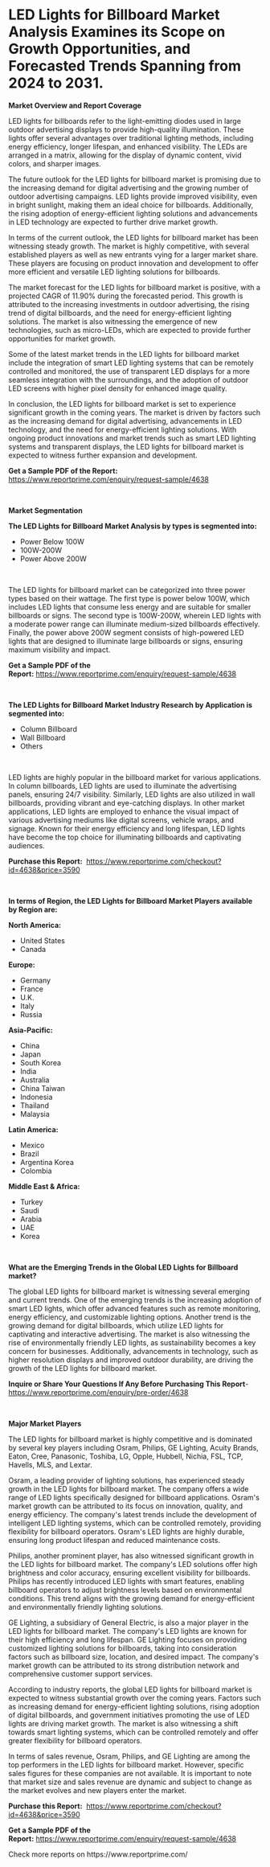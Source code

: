 <p><h1>LED Lights for Billboard Market Analysis Examines its Scope on Growth Opportunities, and Forecasted Trends Spanning from 2024 to 2031.</h1></p><p><strong>Market Overview and Report Coverage</strong></p>
<p><p>LED lights for billboards refer to the light-emitting diodes used in large outdoor advertising displays to provide high-quality illumination. These lights offer several advantages over traditional lighting methods, including energy efficiency, longer lifespan, and enhanced visibility. The LEDs are arranged in a matrix, allowing for the display of dynamic content, vivid colors, and sharper images.</p><p>The future outlook for the LED lights for billboard market is promising due to the increasing demand for digital advertising and the growing number of outdoor advertising campaigns. LED lights provide improved visibility, even in bright sunlight, making them an ideal choice for billboards. Additionally, the rising adoption of energy-efficient lighting solutions and advancements in LED technology are expected to further drive market growth.</p><p>In terms of the current outlook, the LED lights for billboard market has been witnessing steady growth. The market is highly competitive, with several established players as well as new entrants vying for a larger market share. These players are focusing on product innovation and development to offer more efficient and versatile LED lighting solutions for billboards.</p><p>The market forecast for the LED lights for billboard market is positive, with a projected CAGR of 11.90% during the forecasted period. This growth is attributed to the increasing investments in outdoor advertising, the rising trend of digital billboards, and the need for energy-efficient lighting solutions. The market is also witnessing the emergence of new technologies, such as micro-LEDs, which are expected to provide further opportunities for market growth.</p><p>Some of the latest market trends in the LED lights for billboard market include the integration of smart LED lighting systems that can be remotely controlled and monitored, the use of transparent LED displays for a more seamless integration with the surroundings, and the adoption of outdoor LED screens with higher pixel density for enhanced image quality.</p><p>In conclusion, the LED lights for billboard market is set to experience significant growth in the coming years. The market is driven by factors such as the increasing demand for digital advertising, advancements in LED technology, and the need for energy-efficient lighting solutions. With ongoing product innovations and market trends such as smart LED lighting systems and transparent displays, the LED lights for billboard market is expected to witness further expansion and development.</p></p>
<p><strong>Get a Sample PDF of the Report:</strong> <a href="https://www.reportprime.com/enquiry/request-sample/4638">https://www.reportprime.com/enquiry/request-sample/4638</a></p>
<p>&nbsp;</p>
<p><strong>Market Segmentation</strong></p>
<p><strong>The LED Lights for Billboard Market Analysis by types is segmented into:</strong></p>
<p><ul><li>Power Below 100W</li><li>100W-200W</li><li>Power Above 200W</li></ul></p>
<p>&nbsp;</p>
<p><p>The LED lights for billboard market can be categorized into three power types based on their wattage. The first type is power below 100W, which includes LED lights that consume less energy and are suitable for smaller billboards or signs. The second type is 100W-200W, wherein LED lights with a moderate power range can illuminate medium-sized billboards effectively. Finally, the power above 200W segment consists of high-powered LED lights that are designed to illuminate large billboards or signs, ensuring maximum visibility and impact.</p></p>
<p><strong>Get a Sample PDF of the Report:</strong>&nbsp;<a href="https://www.reportprime.com/enquiry/request-sample/4638">https://www.reportprime.com/enquiry/request-sample/4638</a></p>
<p>&nbsp;</p>
<p><strong>The LED Lights for Billboard Market Industry Research by Application is segmented into:</strong></p>
<p><ul><li>Column Billboard</li><li>Wall Billboard</li><li>Others</li></ul></p>
<p>&nbsp;</p>
<p><p>LED lights are highly popular in the billboard market for various applications. In column billboards, LED lights are used to illuminate the advertising panels, ensuring 24/7 visibility. Similarly, LED lights are also utilized in wall billboards, providing vibrant and eye-catching displays. In other market applications, LED lights are employed to enhance the visual impact of various advertising mediums like digital screens, vehicle wraps, and signage. Known for their energy efficiency and long lifespan, LED lights have become the top choice for illuminating billboards and captivating audiences.</p></p>
<p><strong>Purchase this Report:</strong>&nbsp; <a href="https://www.reportprime.com/checkout?id=4638&price=3590">https://www.reportprime.com/checkout?id=4638&price=3590</a></p>
<p>&nbsp;</p>
<p><strong>In terms of Region, the LED Lights for Billboard Market Players available by Region are:</strong></p>
<p>
    <p> <strong> North America: </strong>
        <ul>
            <li>United States</li>
            <li>Canada</li>
        </ul>
        </p> 
    <p> <strong> Europe: </strong>
        <ul>
            <li>Germany</li>
            <li>France</li>
            <li>U.K.</li>
            <li>Italy</li>
            <li>Russia</li>
        </ul>
        </p> 
    <p> <strong> Asia-Pacific: </strong>
        <ul>
            <li>China</li>
            <li>Japan</li>
            <li>South Korea</li>
            <li>India</li>
            <li>Australia</li>
            <li>China Taiwan</li>
            <li>Indonesia</li>
            <li>Thailand</li>
            <li>Malaysia</li>
        </ul>
        </p> 
    <p> <strong> Latin America: </strong>
        <ul>
            <li>Mexico</li>
            <li>Brazil</li>
            <li>Argentina Korea</li>
            <li>Colombia</li>
        </ul>
        </p> 
    <p> <strong> Middle East & Africa: </strong>
        <ul>
            <li>Turkey</li>
            <li>Saudi</li>
            <li>Arabia</li>
            <li>UAE</li>
            <li>Korea</li>
        </ul>
    </p>
    </p>
<p>&nbsp;</p>
<p><strong>What are the Emerging Trends in the Global LED Lights for Billboard market?</strong></p>
<p><p>The global LED lights for billboard market is witnessing several emerging and current trends. One of the emerging trends is the increasing adoption of smart LED lights, which offer advanced features such as remote monitoring, energy efficiency, and customizable lighting options. Another trend is the growing demand for digital billboards, which utilize LED lights for captivating and interactive advertising. The market is also witnessing the rise of environmentally friendly LED lights, as sustainability becomes a key concern for businesses. Additionally, advancements in technology, such as higher resolution displays and improved outdoor durability, are driving the growth of the LED lights for billboard market.</p></p>
<p><strong>Inquire or Share Your Questions If Any Before Purchasing This Report</strong>- <a href="https://www.reportprime.com/enquiry/pre-order/4638">https://www.reportprime.com/enquiry/pre-order/4638</a></p>
<p>&nbsp;</p>
<p><strong>Major Market Players</strong></p>
<p><p>The LED lights for billboard market is highly competitive and is dominated by several key players including Osram, Philips, GE Lighting, Acuity Brands, Eaton, Cree, Panasonic, Toshiba, LG, Opple, Hubbell, Nichia, FSL, TCP, Havells, MLS, and Lextar. </p><p>Osram, a leading provider of lighting solutions, has experienced steady growth in the LED lights for billboard market. The company offers a wide range of LED lights specifically designed for billboard applications. Osram's market growth can be attributed to its focus on innovation, quality, and energy efficiency. The company's latest trends include the development of intelligent LED lighting systems, which can be controlled remotely, providing flexibility for billboard operators. Osram's LED lights are highly durable, ensuring long product lifespan and reduced maintenance costs.</p><p>Philips, another prominent player, has also witnessed significant growth in the LED lights for billboard market. The company's LED solutions offer high brightness and color accuracy, ensuring excellent visibility for billboards. Philips has recently introduced LED lights with smart features, enabling billboard operators to adjust brightness levels based on environmental conditions. This trend aligns with the growing demand for energy-efficient and environmentally friendly lighting solutions.</p><p>GE Lighting, a subsidiary of General Electric, is also a major player in the LED lights for billboard market. The company's LED lights are known for their high efficiency and long lifespan. GE Lighting focuses on providing customized lighting solutions for billboards, taking into consideration factors such as billboard size, location, and desired impact. The company's market growth can be attributed to its strong distribution network and comprehensive customer support services.</p><p>According to industry reports, the global LED lights for billboard market is expected to witness substantial growth over the coming years. Factors such as increasing demand for energy-efficient lighting solutions, rising adoption of digital billboards, and government initiatives promoting the use of LED lights are driving market growth. The market is also witnessing a shift towards smart lighting systems, which can be controlled remotely and offer greater flexibility for billboard operators.</p><p>In terms of sales revenue, Osram, Philips, and GE Lighting are among the top performers in the LED lights for billboard market. However, specific sales figures for these companies are not available. It is important to note that market size and sales revenue are dynamic and subject to change as the market evolves and new players enter the market.</p></p>
<p><strong>Purchase this Report:</strong>&nbsp;&nbsp;<a href="https://www.reportprime.com/checkout?id=4638&price=3590">https://www.reportprime.com/checkout?id=4638&price=3590</a></p>
<p></p>
<p><strong>Get a Sample PDF of the Report:</strong>&nbsp;<a href="https://www.reportprime.com/enquiry/request-sample/4638">https://www.reportprime.com/enquiry/request-sample/4638</a></p>
<p>Check more reports on https://www.reportprime.com/</p>